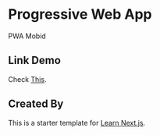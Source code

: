 # Progressive Web App

PWA Mobid

## Link Demo

Check [This](https://mobid.development.carsworld.co.id/).

## Created By

This is a starter template for [Learn Next.js](https://nextjs.org/learn).
